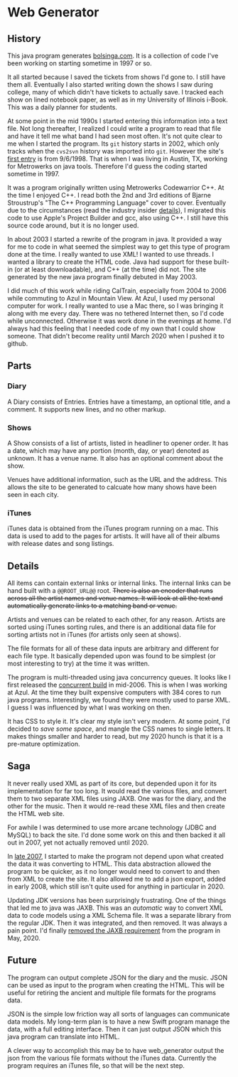 # Web Generator

## History
This java program generates [bolsinga.com](http://www.bolsinga.com/). It is a collection of code I've been working on starting sometime in 1997 or so.

It all started because I saved the tickets from shows I'd gone to. I still have them all. Eventually I also started writing down the shows I saw during college, many of which didn't have tickets to actually save. I tracked each show on lined notebook paper, as well as in my University of Illinois i-Book. This was a daily planner for students.

At some point in the mid 1990s I started entering this information into a text file. Not long thereafter, I realized I could write a program to read that file and have it tell me what band I had seen most often. It's not quite clear to me when I started the program. Its `git` history starts in 2002, which only tracks when the `cvs2svn` history was imported into `git`. However the site's [first entry](http://www.bolsinga.com/archives/1998.html#e0) is from 9/6/1998. That is when I was living in Austin, TX, working for Metrowerks on java tools. Therefore I'd guess the coding started sometime in 1997.

It was a program originally written using Metrowerks Codewarrior C++. At the time I enjoyed C++. I read  both the 2nd and 3rd editions of Bjarne Stroustrup's "The C++ Programming Language" cover to cover. Eventually due to the circumstances (read the industry insider [details](http://www.bolsinga.com/archives/2005.html#e171)), I migrated this code to use Apple's Project Builder and gcc, also using C++. I still have this source code around, but it is no longer used.

In about 2003 I started a rewrite of the program in java. It provided a way for me to code in what seemed the simplest way to get this type of program done at the time. I really wanted to use XML! I wanted to use threads. I wanted a library to create the HTML code. Java had support for these built-in (or at least downloadable), and C++ (at the time) did not. The site generated by the new java program finally debuted in May 2003.

I did much of this work while riding CalTrain, especially from 2004 to 2006 while commuting to Azul in Mountain View. At Azul, I used my personal computer for work. I really wanted to use a Mac there, so I was bringing it along with me every day. There was no tethered Internet then, so I'd code while unconnected. Otherwise it was work done in the evenings at home. I'd always had this feeling that I needed code of my own that I could show someone. That didn't become reality until March 2020 when I pushed it to github.

## Parts

### Diary
A Diary consists of Entries. Entries have a timestamp, an optional title, and a comment. It supports new lines, and no other markup.

### Shows
A Show consists of a list of artists, listed in headliner to opener order. It has a date, which may have any portion (month, day, or year) denoted as unknown. It has a venue name. It also has an optional comment about the show.

Venues have additional information, such as the URL and the address. This allows the site to be generated to calcuate how many shows have been seen in each city.

### iTunes
iTunes data is obtained from the iTunes program running on a mac. This data is used to add to the pages for artists. It will have all of their albums with release dates and song listings.

## Details

All items can contain external links or internal links. The internal links can be hand built with a `@@ROOT_URL@@` root. <del>There is also an encoder that runs across all the artist names and venue names. It will look at all the text and automatically generate links to a matching band or venue.</del>

Artists and venues can be related to each other, for any reason. Artists are sorted using iTunes sorting rules, and there is an additional data file for sorting artists not in iTunes (for artists only seen at shows).

The file formats for all of these data inputs are arbitrary and different for each file type. It basically depended upon was found to be simplest (or most interesting to try) at the time it was written.

The program is multi-threaded using java concurrency queues. It looks like I first released the [concurrent build](http://www.bolsinga.com/archives/2006.html#e246) in mid-2006. This is when I was working at Azul. At the time they built expensive computers with 384 cores to run java programs. Interestingly, we found they were mostly used to parse XML. I guess I was influenced by what I was working on then.

It has CSS to style it. It's clear my style isn't very modern. At some point, I'd decided to *save some space*, and mangle the CSS names to single letters. It makes things smaller and harder to read, but my 2020 hunch is that it is a pre-mature optimization.

## Saga

It never really used XML as part of its core, but depended upon it for its implementation for far too long. It would read the various files, and convert them to two separate XML files using JAXB. One was for the diary, and the other for the music. Then it would re-read these XML files and then create the HTML web site.

For awhile I was determined to use more arcane technology (JDBC and MySQL) to back the site. I'd done some work on this and then backed it all out in 2007, yet not actually removed until 2020.

In [late 2007](https://github.com/bolsinga/web_generator/commit/1da36f0005999f4be473841238b85bd7aa019a2a), I started to make the program not depend upon what created the data it was converting to HTML. This data abstraction allowed the program to be quicker, as it no longer would need to convert to and then from XML to create the site. It also allowed me to add a json export, added in early 2008, which still isn't quite used for anything in particular in 2020.

Updating JDK versions has been surprisingly frustrating. One of the things that led me to java was JAXB. This was an _automatic_ way to convert XML data to code models using a XML Schema file. It was a separate library from the regular JDK. Then it was integrated, and then removed. It was always a pain point. I'd finally [removed the JAXB requirement](https://github.com/bolsinga/web_generator/pull/11) from the program in May, 2020.

## Future

The program can output complete JSON for the diary and the music. JSON can be used as input to the program when creating the HTML. This will be useful for retiring the ancient and multiple file formats for the programs data.

JSON is the simple low friction way all sorts of languages can communicate data models. My long-term plan is to have a new Swift program manage the data, with a full editing interface. Then it can just output JSON which this java program can translate into HTML.

A clever way to accomplish this may be to have web_generator output the json from the various file formats without the iTunes data. Currently the program requires an iTunes file, so that will be the next step.
